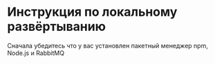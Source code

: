 # Инструкция по локальному развёртыванию

Сначала убедитесь что у вас установлен пакетный менеджер npm, Node.js и RabbitMQ

